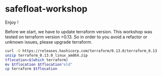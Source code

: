 # safefloat-workshop
Enjoy !

Before we start, we have to update terraform version. This workshop was tested on terraform version >0.13. So in order to you avoid a refactor or unknown issues, please upgrade terraform.
```bash
curl -O https://releases.hashicorp.com/terraform/0.13.0/terraform_0.13.0_linux_amd64.zip
unzip terraform_0.13.0_linux_amd64.zip
tflocation=$(which terraform)
mv $tflocation $tflocation"old"
cp terraform $tflocation
```
